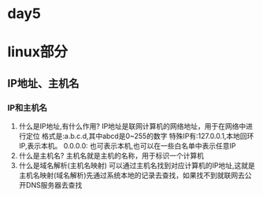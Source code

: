 # day5

# linux部分

## IP地址、主机名

### IP和主机名
1. 什么是IP地址,有什么作用?
IP地址是联网计算机的网络地址，用于在网络中进行定位
格式是:a.b.c.d,其中abcd是0~255的数字
特殊IP有:127.0.0.1,本地回环IP,表示本机。
        0.0.0.0: 也可表示本机,也可以在一些白名单中表示任意IP
2. 什么是主机名?
主机名就是主机的名称，用于标识一个计算机
3. 什么是域名解析(主机名映射)
可以通过主机名找到对应计算机的IP地址,这就是主机名映射(域名解析)先通过系统本地的记录去查找，如果找不到就联网去公开DNS服务器去查找
